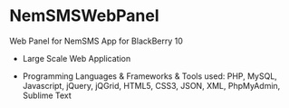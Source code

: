 # NemSMSWebPanel
Web Panel for NemSMS App for BlackBerry 10 

- Large Scale Web Application 

- Programming Languages &amp; Frameworks &amp; Tools used: 
PHP, MySQL, Javascript, jQuery, jQGrid, HTML5, CSS3, JSON, XML, PhpMyAdmin, Sublime Text
